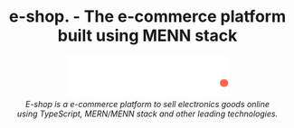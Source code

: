 <h1 align="center">e-shop. - The e-commerce platform built using MENN stack</h1>

<p align="center">
  <picture>
    <source media="(prefers-color-scheme: dark)" srcset="./docs/assets/logo-dark.svg" width="286" height="74">
    <img alt="e-shop" src="./docs/assets/logo-light.svg" width="286" height="74">
  </picture>
  <br />
  <em>E-shop is a e-commerce platform to sell electronics goods online
  <br /> using TypeScript, MERN/MENN stack and other leading technologies.</em>
  <br />  
</p>

